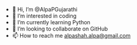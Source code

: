 - 👋 Hi, I’m @AlpaPGujarathi
- 👀 I’m interested in coding
- 🌱 I’m currently learning Python
- 💞️ I’m looking to collaborate on GitHub  
- 📫 How to reach me alpashah.alpa@gmail.com

<!---
AlpaPGujarathi/AlpaPGujarathi is a ✨ special ✨ repository because its `README.md` (this file) appears on your GitHub profile.
You can click the Preview link to take a look at your changes.
--->
